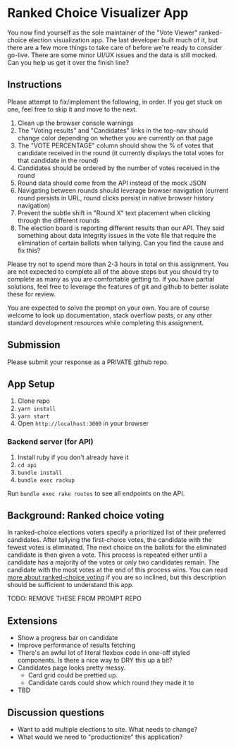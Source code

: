 # Ranked Choice Visualizer App

You now find yourself as the sole maintainer of the "Vote Viewer" ranked-choice
election visualization app. The last developer built much of it, but there are a
few more things to take care of before we're ready to consider go-live. There
are some minor UI/UX issues and the data is still mocked. Can you help us get it
over the finish line?

## Instructions

Please attempt to fix/implement the following, in order. If you get stuck on
one, feel free to skip it and move to the next.

1. Clean up the browser console warnings
2. The "Voting results" and "Candidates" links in the top-nav should change
   color depending on whether you are currently on that page
3. The "VOTE PERCENTAGE" column should show the % of votes that candidate
   received in the round (it currently displays the total votes for that
   candidate in the round)
4. Candidates should be ordered by the number of votes received in the round
5. Round data should come from the API instead of the mock JSON
6. Navigating between rounds should leverage browser navigation (current round
   persists in URL, round clicks persist in native browser history navigation)
7. Prevent the subtle shift in "Round X" text placement when clicking through
   the different rounds
8. The election board is reporting different results than our API. They said
   something about data integrity issues in the vote file that require the
   elimination of certain ballots when tallying. Can you find the cause and fix
   this?

Please try not to spend more than 2-3 hours in total on this assignment. You are
not expected to complete all of the above steps but you should try to complete
as many as you are comfortable getting to. If you have partial solutions, feel
free to leverage the features of git and github to better isolate these for
review.

You are expected to solve the prompt on your own. You are of course welcome to
look up documentation, stack overflow posts, or any other standard development
resources while completing this assignment.

## Submission

Please submit your response as a PRIVATE github repo.

## App Setup

1. Clone repo
2. `yarn install`
3. `yarn start`
4. Open `http://localhost:3000` in your browser

### Backend server (for API)

1. Install ruby if you don't already have it
1. `cd api`
1. `bundle install`
1. `bundle exec rackup`

Run `bundle exec rake routes` to see all endpoints on the API.

## Background: Ranked choice voting

In ranked-choice elections voters specify a prioritized list of their preferred
candidates. After tallying the first-choice votes, the candidate with the fewest
votes is eliminated. The next choice on the ballots for the eliminated candidate
is then given a vote. This process is repeated either until a candidate has a
majority of the votes or only two candidates remain. The candidate with the most
votes at the end of this process wins. You can read [more about ranked-choice
voting](https://en.wikipedia.org/wiki/Instant-runoff_voting) if you are so
inclined, but this description should be sufficient to understand this app.


TODO: REMOVE THESE FROM PROMPT REPO
## Extensions

- Show a progress bar on candidate
- Improve performance of results fetching
- There's an awful lot of literal flexbox code in one-off styled components. Is there a nice way to DRY this up a bit?
- Candidates page looks pretty messy. 
  - Card grid could be prettied up.
  - Candidate cards could show which round they made it to
- TBD

## Discussion questions

- Want to add multiple elections to site. What needs to change?
- What would we need to "productionize" this application?
